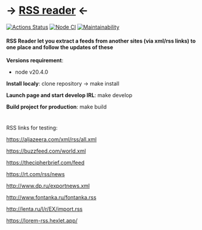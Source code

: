 # -> [RSS reader](https://read-rss.vercel.app/) <-
[![Actions Status](https://github.com/Bobronaud/frontend-project-11/workflows/hexlet-check/badge.svg)](https://github.com/Bobronaud/frontend-project-11/actions)
[![Node CI](https://github.com/Bobronaud/frontend-project-11/actions/workflows/my-action.yml/badge.svg)](https://github.com/Bobronaud/frontend-project-11/actions/workflows/my-action.yml)
[![Maintainability](https://api.codeclimate.com/v1/badges/e0ff04d293740b49bf4e/maintainability)](https://codeclimate.com/github/Bobronaud/frontend-project-11/maintainability)

#### RSS Reader let you extract a feeds from another sites (via xml/rss links) to one place and follow the updates of these

**Versions requirement**:
- node v20.4.0
  
**Install localy**: clone repository -> make install

**Launch page and start develop IRL**: make develop

**Build project for production**: make build
#

RSS links for testing:

https://aljazeera.com/xml/rss/all.xml

https://buzzfeed.com/world.xml

https://thecipherbrief.com/feed

https://rt.com/rss/news

http://www.dp.ru/exportnews.xml

http://www.fontanka.ru/fontanka.rss

http://lenta.ru/l/r/EX/import.rss

https://lorem-rss.hexlet.app/
